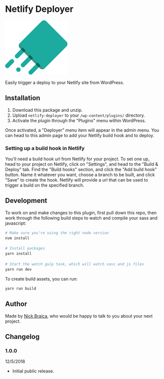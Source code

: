 # Netlify Deployer

![Deployer](assets/deployer-icon.png)

Easily trigger a deploy to your Netlify site from WordPress.

## Installation

1. Download this package and unzip.
1. Upload `netlify-deployer` to your `/wp-content/plugins/` directory.
1. Activate the plugin through the "Plugins" menu within WordPress.

Once activated, a "Deployer" menu item will appear in the admin menu. You can head to this admin page to add your Netlify build hook and to deploy.

### Setting up a build hook in Netlify

You'll need a build hook url from Netlify for your project. To set one up, head to your project on Netlify, click on "Settings", and head to the "Build & Deploy" tab. Find the "Build hooks" section, and click the "Add build hook" button. Name it whatever you want, choose a branch to be built, and click "Save" to create the hook. Netlify will provide a url that can be used to trigger a build on the specified branch.

## Development

To work on and make changes to this plugin, first pull down this repo, then work through the following build steps to watch and compile your sass and javascript:

```bash
# Make sure you're using the right node version
nvm install

# Install packages
yarn install

# Start the watch gulp task, which will watch sass and js files
yarn run dev
```

To create build assets, you can run:

```bash
yarn run build
```

## Author

Made by [Nick Braica](https://www.braican.com), who would be happy to talk to you about your next project.

## Changelog

### 1.0.0
12/5/2018

* Initial public release.